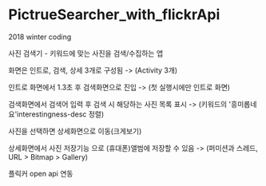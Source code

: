 # PictrueSearcher_with_flickrApi
2018 winter coding

사진 검색기 - 키워드에 맞는 사진을 검색/수집하는 앱

화면은 인트로, 검색, 상세 3개로 구성됨 -> (Activity 3개)

인트로 화면에서 1.3초 후 검색화면으로 진입 -> (첫 실행시에만 인트로 화면)

검색화면에서 검색어 입력 후 검색 시 해당하는 사진 목록 표시 -> (키워드의 '흥미롭네요'interestingness-desc 정렬)

사진을 선택하면 상세화면으로 이동(크게보기)

상세화면에서 사진 저장기능 으로 (휴대폰)앨범에 저장할 수 있음 -> (퍼미션과 스레드, URL > Bitmap > Gallery)

플릭커 open api 연동
